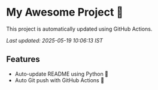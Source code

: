 # My Awesome Project 🚀

This project is automatically updated using GitHub Actions.

_Last updated: 2025-05-19 10:06:13 IST_

## Features
- Auto-update README using Python 🐍
- Auto Git push with GitHub Actions 🤖
